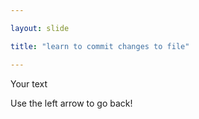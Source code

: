 ```yaml
---

layout: slide

title: "learn to commit changes to file"

---
```


Your text

Use the left arrow to go back!

